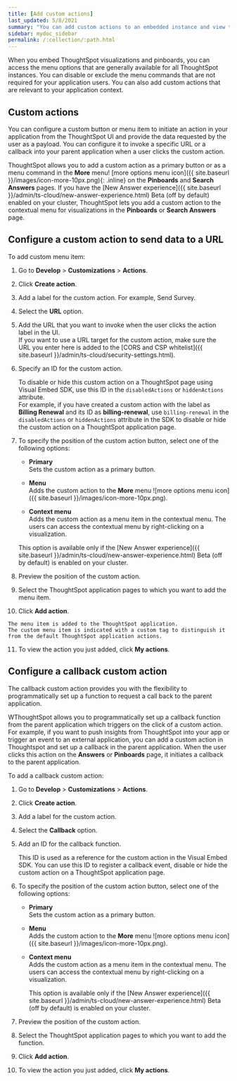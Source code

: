 ```yaml
---
title: [Add custom actions]
last_updated: 5/8/2021
summary: "You can add custom actions to an embedded instance and view them in the menu options on pinboards and visualizations."
sidebar: mydoc_sidebar
permalink: /:collection/:path.html
---
```

When you embed ThoughtSpot visualizations and pinboards, you can access the menu options that are generally available for all ThoughtSpot instances. You can disable or exclude the menu commands that are not required for your application users. You can also add custom actions that are relevant to your application context.


## Custom actions      
You can configure a custom button or menu item to initiate an action in your application from the ThoughtSpot UI and provide the data requested by the user as a payload. You can configure it to invoke a specific URL or a callback into your parent application when a user clicks the custom action.

ThoughtSpot allows you to add a custom action as a primary button or as a menu command in the **More** menu! [more options menu icon]({{ site.baseurl }}/images/icon-more-10px.png){: .inline} on the **Pinboards** and **Search Answers** pages. If you have the [New Answer experience]({{ site.baseurl }}/admin/ts-cloud/new-answer-experience.html)  <span class="badge badge-update">Beta</span> (off by default) enabled on your cluster, ThoughtSpot lets you add a custom action to the contextual menu for visualizations in the **Pinboards** or **Search Answers** page.


## Configure a custom action to send data to a URL

To add custom menu item:

1. Go to **Develop** &gt; **Customizations** &gt; **Actions**.

2. Click **Create action**.

3. Add a label for the custom action. For example, Send Survey.

4. Select the **URL** option.

5. Add the URL that you want to invoke when the user clicks the action label in the UI.            
   If you want to use a URL target for the custom action, make sure the URL you enter here is added to the [CORS and CSP whitelist]({{ site.baseurl }}/admin/ts-cloud/security-settings.html).

6. Specify an ID for the custom action.

   To disable or hide this custom action on a ThoughtSpot page using Visual Embed SDK, use this ID in the `disabledActions` or `hiddenActions` attribute.          
   For example, if you have created a custom action with the label as **Billing Renewal** and its ID as **billing-renewal**, use `billing-renewal` in the `disabledActions` or `hiddenActions` attribute in the SDK to disable or hide the custom action on a ThoughtSpot application page.   

7. To specify the position of the custom action button, select one of the following options:

    -   **Primary**                         
        Sets the custom action as a primary button.

    -   **Menu**                            
        Adds the custom action to the **More** menu ![more options menu icon]({{ site.baseurl }}/images/icon-more-10px.png).

    -   **Context menu**                                            
        Adds the custom action as a menu item in the contextual menu. The users can access the contextual menu by right-clicking on a visualization.

    This option is available only if the [New Answer experience]({{ site.baseurl }}/admin/ts-cloud/new-answer-experience.html) <span class="badge badge-update">Beta</span> (off by default) is enabled on your cluster.

8.  Preview the position of the custom action.
9.  Select the ThoughtSpot application pages to which you want to add the menu item.
10.  Click **Add action**.

    The menu item is added to the ThoughtSpot application.
    The custom menu item is indicated with a custom tag to distinguish it from the default ThoughtSpot application actions.

11.  To view the action you just added, click **My actions**.

## Configure a callback custom action

The callback custom action provides you with the flexibility to programmatically set up a function to request a call back to the parent application.

WThoughtSpot allows you to programmatically set up a callback function from the parent application which triggers on the click of a custom action. For example, if you want to push insights from ThoughtSpot into your app or trigger an event to an external application, you can add a custom action in Thoughtspot and set up a callback in the parent application. When the user clicks this action on the **Answers** or **Pinboards** page, it initiates a callback to the parent application.

To add a callback custom action:

1.  Go to **Develop** &gt; **Customizations** &gt; **Actions**.

2.  Click **Create action**.

3.  Add a label for the custom action.

4.  Select the **Callback** option.

5.  Add an ID for the callback function.

    This ID is used as a reference for the custom action in the Visual Embed SDK. You can use this ID to register a callback event, disable or hide the custom action on a ThoughtSpot application page.

6. To specify the position of the custom action button, select one of the following options:

    - **Primary**                         
      Sets the custom action as a primary button.

    - **Menu**                            
      Adds the custom action to the **More** menu ![more options menu icon]({{ site.baseurl }}/images/icon-more-10px.png).

    - **Context menu**                                            
      Adds the custom action as a menu item in the contextual menu. The users can access the contextual menu by right-clicking on a visualization.

      This option is available only if the [New Answer experience]({{ site.baseurl }}/admin/ts-cloud/new-answer-experience.html) <span class="badge badge-update">Beta</span> (off by default) is enabled on your cluster.

7.  Preview the position of the custom action.

8.  Select the ThoughtSpot application pages to which you want to add the function.

9.  Click **Add action**.

10. To view the action you just added, click **My actions**.

